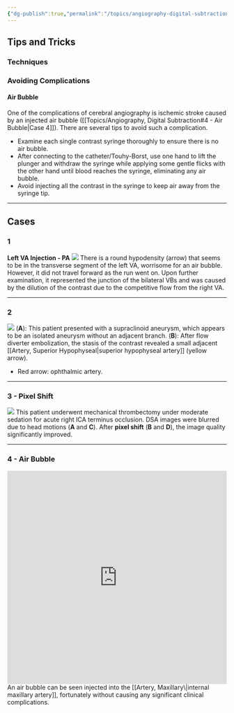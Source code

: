 ```yaml
---
{"dg-publish":true,"permalink":"/topics/angiography-digital-subtraction/","tags":["DSA","anatomy","artery"],"created":"2023-09-16T00:38:10.000-07:00","updated":"2023-12-30T18:41:25.695-08:00"}
---
```



## Tips and Tricks

### Techniques

### Avoiding Complications

#### Air Bubble
One of the complications of cerebral angiography is ischemic stroke caused by an injected air bubble ([[Topics/Angiography, Digital Subtraction#4 - Air Bubble\|Case 4]]). There are several tips to avoid such a complication.

- Examine each single contrast syringe thoroughly to ensure there is no air bubble.
- After connecting to the catheter/Touhy-Borst, use one hand to lift the plunger and withdraw the syringe while applying some gentle flicks with the other hand until blood reaches the syringe, eliminating any air bubble.
- Avoid injecting all the contrast in the syringe to keep air away from the syringe tip.

---

## Cases

### 1

**Left VA Injection - PA**
![](https://i.imgur.com/libSuGb.png)
There is a round hypodensity (arrow) that seems to be in the transverse segment of the left VA, worrisome for an air bubble. However, it did not travel forward as the run went on. Upon further examination, it represented the junction of the bilateral VBs and was caused by the dilution of the contrast due to the competitive flow from the right VA.

---

### 2

![](https://i.imgur.com/7gsx2pv.jpg)
(**A**): This patient presented with a supraclinoid aneurysm, which appears to be an isolated aneurysm without an adjacent branch.
(**B**): After flow diverter embolization, the stasis of the contrast revealed a small adjacent [[Artery, Superior Hypophyseal\|superior hypophyseal artery]] (yellow arrow).

- Red arrow: ophthalmic artery.

---

### 3 - Pixel Shift

![](https://i.imgur.com/Y9u0xVT.jpg)
This patient underwent mechanical thrombectomy under moderate sedation for acute right ICA terminus occlusion. DSA images were blurred due to head motions (**A** and **C**). After **pixel shift** (**B** and **D**), the image quality significantly improved.

---

### 4 - Air Bubble
<div style="padding:96.75% 0 0 0;position:relative;"><iframe src="https://player.vimeo.com/video/898832192?badge=0&amp;autopause=0&amp;player_id=0&amp;app_id=58479" frameborder="0" allow="autoplay; fullscreen; picture-in-picture" style="position:absolute;top:0;left:0;width:100%;height:100%;" title="Air Bubble"></iframe></div><script src="https://player.vimeo.com/api/player.js"></script>
An air bubble can be seen injected into the [[Artery, Maxillary\|internal maxillary artery]], fortunately without causing any significant clinical complications.